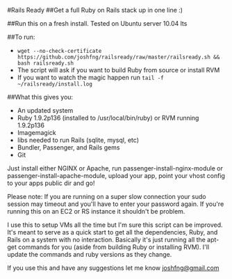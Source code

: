 #Rails Ready
##Get a full Ruby on Rails stack up in one line :)

##Run this on a fresh install. Tested on Ubuntu server 10.04 lts

##To run:
  * `wget --no-check-certificate https://github.com/joshfng/railsready/raw/master/railsready.sh && bash railsready.sh`
  * The script will ask if you want to build Ruby from source or install RVM
  * If you want to watch the magic happen run `tail -f ~/railsready/install.log`

##What this gives you:

  * An updated system
  * Ruby 1.9.2p136 (installed to /usr/local/bin/ruby) or RVM running 1.9.2p136
  * Imagemagick
  * libs needed to run Rails (sqlite, mysql, etc)
  * Bundler, Passenger, and Rails gems
  * Git

Just install either NGINX or Apache, run passenger-install-nginx-module or passenger-install-apache-module, upload your app, point your vhost config to your apps public dir and go!

Please note: If you are running on a super slow connection your sudo session may timeout and you'll have to enter your password again. If you're running this on an EC2 or RS instance it shouldn't be problem.

I use this to setup VMs all the time but I'm sure this script can be improved. It's meant to serve as a quick start to get all the dependencies, Ruby, and Rails on a system with no interaction. Basically it's just running all the apt-get commands for you (aside from building Ruby or installing RVM). I'll update the commands and ruby versions as they change.

If you use this and have any suggestions let me know joshfng@gmail.com

